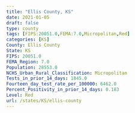 ```yaml
---
title: "Ellis County, KS"
date: 2021-01-05
draft: false
type: county
tags: [FIPS:20051.0,FEMA:7.0,Micropolitan,Red]
categories: [KS]
County: Ellis County
State: KS
FIPS: 20051.0
FEMA_Region: 7.0
Population: 28553.0
NCHS_Urban_Rural_Classification: Micropolitan
Tests_in_prior_14_days: 1845.0
Fourteen_day_test_rate_per_100000: 6462.0
Percent_Positivity_in_prior_14_days: 0.183
Level: Red
url: /states/KS/ellis-county
---
```



